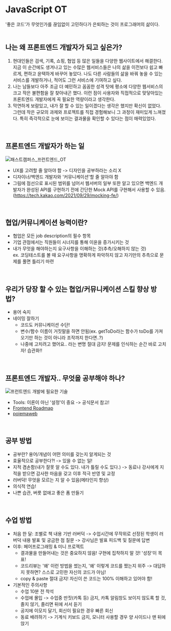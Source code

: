 # JavaScript OT  
'좋은 코드'가 무엇인가를 끊임없이 고민하다가 은퇴하는 것이 프로그래머의 삶이다.  
<br>

## 나는 왜 프론트엔드 개발자가 되고 싶은가?
1. 현대인들은 검색, 기록, 쇼핑, 협업 등 많은 일들을 다양한 웹사이트에서 해결한다. 지금 이 순간에도 생겨나고 있는 수많은 웹서비스들은 나의 삶을 이전보다 쉽고 빠르게, 편하고 윤택하게 바꾸어 놓았다. 나도 다른 사람들의 삶을 바꿔 놓을 수 있는 서비스를 개발하거나, 적어도 그런 서비스에 기여하고 싶다.
2. 나는 남들보다 아주 조금 더 예민하고 꼼꼼한 성격 탓에 평소에 다양한 웹서비스의 크고 작은 불편함을 잘 찾아내곤 했다. 이런 점이 사용자와 직접적으로 맞닿아있는 프론트엔드 개발자에게 꼭 필요한 역량이라고 생각한다.
3. 막연하게 보람있고, 내가 잘 할 수 있는 일이겠다는 생각은 했지만 확신이 없었다. 그런데 작은 규모의 과제와 프로젝트를 직접 경험해보니 그 과정이 재미있게 느껴졌다. 특히 즉각적으로 눈에 보이는 결과물을 확인할 수 있다는 점이 매력있었다.  
<br>

## 프론트엔드 개발자가 하는 일
![패스트캠퍼스_프런트엔드_OT](https://user-images.githubusercontent.com/70943835/183696478-507d65cb-a908-4be8-b1ea-865a59ec85ed.jpg)
- UX를 고려할 줄 알아야 함 -> 디자인을 공부하라는 소리 X
- 디자이너/백엔드 개발자와 '커뮤니케이션'할 줄 알아야 함
- 그림에 점선으로 표시된 범위를 넘어서 웹서버의 일부 또한 알고 있으면 백엔드 개발자가 완성된 API를 구현하기 전에 간단한 Mock API를 구현해서 사용할 수 있음. (https://tech.kakao.com/2021/09/29/mocking-fe/)  
<br>

## 협업/커뮤니케이션 능력이란?
- 협업은 모든 job description의 필수 항목
- 기업 관점에서는 직원들이 시너지를 통해 이윤을 증가시키는 것
- 내가 무엇을 해야하는지 요구사항을 이해하는 것(추측/오해하지 않는 것)  
   ex. 코딩테스트를 볼 때 요구사항을 명확하게 파악하지 않고 자기만의 추측으로 문제를 풀면 틀리기 마련  
<br>

## 우리가 당장 할 수 있는 협업/커뮤니케이션 스킬 향상 방법?
- 용어 숙지
- 네이밍 잘하기
   - 코드도 커뮤니케이션 수단!
   - 변수/함수 이름이 거짓말을 하면 안됨(ex. getToDo라는 함수가 toDo를 가져오기만 하는 것이 아니라 조작까지 한다면..?)
   - 나중에 고치려고 했어요.. 라는 변명 절대 금지! 문제를 인식하는 순간 바로 고치자! 습관화!!  
<br>

## 프론트엔드 개발자.. 무엇을 공부해야 하나?
![프런트엔드 개발에 필요한 기술](https://user-images.githubusercontent.com/70943835/183879189-21478792-822d-4bcf-903e-390b90846136.jpg)
- Tools: 이론이 아닌 '설정'이 중요 -> 공식문서 참고!
- [Frontend Roadmap](https://roadmap.sh/frontend)
- [poiemaweb](https://poiemaweb.com/)
<br>

## 공부 방법
- 공부란? 용어/개념이 어떤 의미를 갖는지 알게되는 것
- 효율적으로 공부한다?! -> 있을 수 없는 일!
- 지적 겸손함(내가 잘못 알 수도 있다. 내가 틀릴 수도 있다.) -> 동료나 강사에게 지적을 받으면 감사한 마음을 갖고 이후 적극 반영 및 교정
- 러버덕! 무엇을 모르는 지 알 수 있음(메타인지 향상)
- 의식적 연습!
- 나쁜 습관, 버릇 없애고 좋은 폼 만들기
<br>


## 수업 방법
- 처음 한 달: 조별로 책 내용 기반 러버덕 -> 수업시간에 무작위로 선정된 학생이 러버덕 내용 발표 및 궁금한 점 질문 -> 강사님은 발표 피드백 및 질문에 답변
- 이후: 페어프로그래밍 & 미니 프로젝트
   - 결과물을 만들어내는 것은 중요하지 않음! 구현에 집착하지 말 것! '성장'이 목표!
   - 코드리뷰는 '왜' 이런 방법을 썼는지, '왜' 이렇게 코드를 짰는지 위주 -> 대답하지 못하면? 스스로 고민한 자신의 코드가 아님!
   - copy & paste 절대 금지! 자신이 쓴 코드는 100% 이해하고 있어야 함!
- 기본적인 주의사항
   - 수업 10분 전 착석
   - 수업에 몰입 -> 수업중 딴짓(카톡 등) 금지, 카톡 알림창도 보이지 않도록 할 것, 졸지 않기, 졸리면 뒤에 서서 듣기
   - 공지에 이모지 달기, 회신이 필요한 경우 빠른 회신
   - 동료 배려하기 -> 기계식 키보드 금지, 모니터 사용할 경우 양 사이드나 맨 뒤에 앉기
